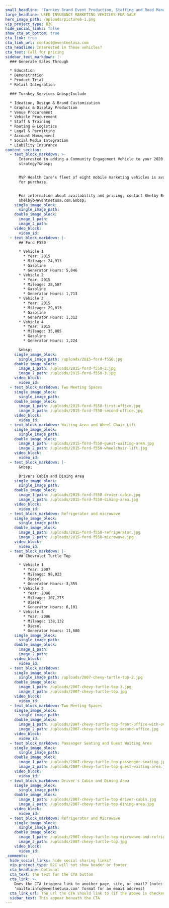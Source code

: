 ```yaml
---
small_headline: 'Turnkey Brand Event Production, Staffing and Road Management'
large_headline: USED INSURANCE MARKETING VEHICLES FOR SALE
hero_image_path: /uploads/picture6-1.png
vip_project_type: B2C
hide_social_links: false
show_cta_at_bottom: true
cta_link: true
cta_link_url: contact@eventnetusa.com
cta_headline: Interested in these vehicles?
cta_text: Call for pricing
sidebar_text_markdown: |-
  ### Generate Sales Through

  * Education
  * Demonstration
  * Product Trial
  * Retail Integration

  ### Turnkey Services &nbsp;Include

  * Ideation, Design & Brand Customization
  * Graphic & Display Production
  * Venue Procurement
  * Vehicle Procurement
  * Staff & Training
  * Routing & Logistics
  * Legal & Permitting
  * Account Management
  * Social Media Integration
  * Liability Insurance
content_section:
  - text_block_markdown: >-
      Interested in adding a Community Engagement Vehicle to your 2020 marketing
      strategy?&nbsp;


      MVP Health Care's fleet of eight mobile marketing vehicles is available
      for purchase.


      For information about availability and pricing, contact Shelby Beaty at
      shelbyb@eventnetusa.com.&nbsp;
    single_image_block:
      single_image_path:
    double_image_block:
      image_1_path:
      image_2_path:
    video_block:
      video_id:
  - text_block_markdown: |-
      ## Ford F550

      * Vehicle 1
        * Year: 2015
        * Mileage: 24,913
        * Gasoline
        * Generator Hours: 5,846
      * Vehicle 2
        * Year: 2015
        * Mileage: 28,587
        * Gasoline
        * Generator Hours: 1,713
      * Vehicle 3
        * Year: 2015
        * Mileage: 29,013
        * Gasoline
        * Generator Hours: 1,312
      * Vehicle 4
        * Year: 2015
        * Mileage: 35,885
        * Gasoline
        * Generator Hours: 1,224

      &nbsp;
    single_image_block:
      single_image_path: /uploads/2015-ford-f550.jpg
    double_image_block:
      image_1_path: /uploads/2015-ford-f550-2.jpg
      image_2_path: /uploads/2015-ford-f550-3.jpg
    video_block:
      video_id:
  - text_block_markdown: Two Meeting Spaces
    single_image_block:
      single_image_path:
    double_image_block:
      image_1_path: /uploads/2015-ford-f550-first-office.jpg
      image_2_path: /uploads/2015-ford-f550-second-office.jpg
    video_block:
      video_id:
  - text_block_markdown: Waiting Area and Wheel Chair Lift
    single_image_block:
      single_image_path:
    double_image_block:
      image_1_path: /uploads/2015-ford-f550-guest-waiting-area.jpg
      image_2_path: /uploads/2015-ford-f550-wheelchair-lift.jpg
    video_block:
      video_id:
  - text_block_markdown: |-
      &nbsp;

      Drivers Cabin and Dining Area
    single_image_block:
      single_image_path:
    double_image_block:
      image_1_path: /uploads/2015-ford-f550-drvier-cabin.jpg
      image_2_path: /uploads/2015-ford-f550-dining-area.jpg
    video_block:
      video_id:
  - text_block_markdown: Refrigerator and microwave
    single_image_block:
      single_image_path:
    double_image_block:
      image_1_path: /uploads/2015-ford-f550-refrigerator.jpg
      image_2_path: /uploads/2015-ford-f550-microwave.jpg
    video_block:
      video_id:
  - text_block_markdown: |-
      ## Chevrolet Turtle Top

      * Vehicle 1
        * Year: 2007
        * Mileage: 98,023
        * Diesel
        * Generator Hours: 3,355
      * Vehicle 2
        * Year: 2006
        * Mileage: 107,275
        * Diesel
        * Generator Hours: 6,101
      * Vehicle 3
        * Year: 2006
        * Mileage: 138,132
        * Diesel
        * Generator Hours: 11,680
    single_image_block:
      single_image_path:
    double_image_block:
      image_1_path:
      image_2_path:
    video_block:
      video_id:
  - text_block_markdown:
    single_image_block:
      single_image_path: /uploads/2007-chevy-turtle-top-2.jpg
    double_image_block:
      image_1_path: /uploads/2007-chevy-turtle-top-3.jpg
      image_2_path: /uploads/2007-chevy-turtle-top.jpg
    video_block:
      video_id:
  - text_block_markdown: Two Meeting Spaces
    single_image_block:
      single_image_path:
    double_image_block:
      image_1_path: /uploads/2007-chevy-turtle-top-front-office-with-overhead-storage.jpg
      image_2_path: /uploads/2007-chevy-turtle-top-second-office.jpg
    video_block:
      video_id:
  - text_block_markdown: Passenger Seating and Guest Waiting Area
    single_image_block:
      single_image_path:
    double_image_block:
      image_1_path: /uploads/2007-chevy-turtle-top-passenger-seating.jpg
      image_2_path: /uploads/2007-chevy-turtle-top-guest-waiting-area.jpg
    video_block:
      video_id:
  - text_block_markdown: Driver's Cabin and Dining Area
    single_image_block:
      single_image_path:
    double_image_block:
      image_1_path: /uploads/2007-chevy-turtle-top-driver-cabin.jpg
      image_2_path: /uploads/2007-chevy-turtle-top-dining-area.jpg
    video_block:
      video_id:
  - text_block_markdown: Refrigerator and Microwave
    single_image_block:
      single_image_path:
    double_image_block:
      image_1_path: /uploads/2007-chevy-turtle-top-microwave-and-refrigerator.jpg
      image_2_path: /uploads/2007-chevy-turtle-top.jpg
    video_block:
      video_id:
_comments:
  hide_social_links: hide social sharing links?
  vip_project_type: B2C will not show header or footer
  cta_headline: Optional
  cta_text: the text for the CTA button
  cta_link: >-
    Does the CTA triggera link to another page, site, or email? (note: use
    'mailto:info@eventnetusa.com' format for an email address)
  cta_link_url: The url the CTA should link to (if the above is checked)
  siebar_text: This appear beneath the CTA
---
```

